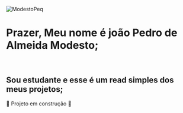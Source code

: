 

![ModestoPeq](https://github.com/user-attachments/assets/1955b20d-8d8d-4599-aed4-fa7ccf00e8aa)


<h1>Prazer, Meu nome é joão Pedro de Almeida Modesto;</h1><br>
<h2>Sou estudante e esse é um read simples dos meus projetos;</h2>

:construction: Projeto em construção :construction:
